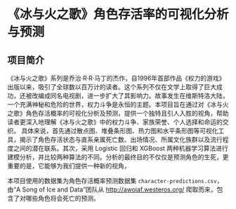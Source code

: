 # 《冰与火之歌》角色存活率的可视化分析与预测

## 项目简介
《冰与火之歌》系列是乔治·R·R·马丁的杰作，自1996年首部作品《权力的游戏》出版以来，吸引了全球数以百万计的读者。这个系列不仅在文学上取得了巨大成功，还被改编成同名电视剧，进一步扩大了其影响力。故事发生在维斯特洛大陆，一个充满神秘和危险的世界，权力斗争是永恒的主题。本项目旨在通过对《冰与火之歌》角色存活概率的可视化分析及预测，提供一个独特且引人入胜的视角，帮助读者更深入地理解《冰与火之歌》中的权力斗争、家族荣誉、个人选择和命运的交织。
具体来说，首先通过散点图、堆叠条形图、热力图和水平条形图等可视化工具，揭示了角色存活状态与直系亲属死亡数、出场情况、所属文化族群以及流行程度之间的潜在联系。其次，采用 Logistic 回归和 XGBoost 两种机器学习算法进行建模分析，并比较两种算法的不同。分析的最终目的不仅仅是预测角色的生死，更重要的是，它能够为我们提供一种新的视角，

本项目使用的数据集为角色存活概率预测数据集 `character-predictions.csv`，由“A Song of Ice and Data”团队从 http://awoiaf.westeros.org/ 爬取而来，包含了对哪些角色将会死亡的预测。




